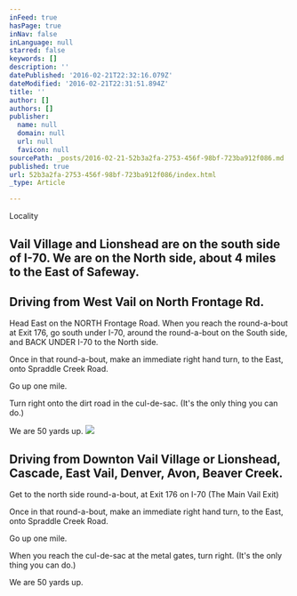 ```yaml
---
inFeed: true
hasPage: true
inNav: false
inLanguage: null
starred: false
keywords: []
description: ''
datePublished: '2016-02-21T22:32:16.079Z'
dateModified: '2016-02-21T22:31:51.894Z'
title: ''
author: []
authors: []
publisher:
  name: null
  domain: null
  url: null
  favicon: null
sourcePath: _posts/2016-02-21-52b3a2fa-2753-456f-98bf-723ba912f086.md
published: true
url: 52b3a2fa-2753-456f-98bf-723ba912f086/index.html
_type: Article

---
```

Locality

## Vail Village and Lionshead are on the south side of I-70\.  We are on the North side, about 4 miles to the East of Safeway. 

## Driving from West Vail on North Frontage Rd.

Head East on the NORTH Frontage Road.  When you reach the round-a-bout at Exit 176, go south under I-70, around the round-a-bout on the South side, and BACK UNDER I-70 to the North side.  

Once in that round-a-bout, make an immediate right hand turn, to the East, onto Spraddle Creek Road.

Go up one mile.

Turn right onto the dirt road in the cul-de-sac.  (It's the only thing you can do.)

We are 50 yards up.
![](https://the-grid-user-content.s3-us-west-2.amazonaws.com/641a577c-c535-46f2-9c98-450e5b145862.png)

## Driving from Downton Vail Village or Lionshead, Cascade, East Vail, Denver, Avon, Beaver Creek.  

Get to the north side round-a-bout, at Exit 176 on I-70 (The Main Vail Exit)

Once in that round-a-bout, make an immediate right hand turn, to the East, onto Spraddle Creek Road.

Go up one mile.

When you reach the cul-de-sac at the metal gates, turn right.  (It's the only thing you can do.)

We are 50 yards up.
